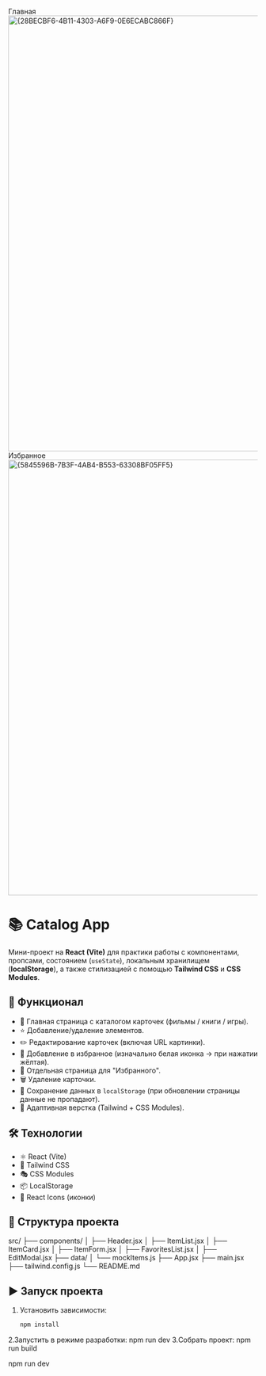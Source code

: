 Главная
<img width="1918" height="880" alt="{28BECBF6-4B11-4303-A6F9-0E6ECABC866F}" src="https://github.com/user-attachments/assets/10b27cae-f707-48df-b162-3b5b380ca954" />
Избранное
<img width="1919" height="880" alt="{5845596B-7B3F-4AB4-B553-63308BF05FF5}" src="https://github.com/user-attachments/assets/10570c51-1e2b-402d-94ed-c9ddfd394a17" />



# 📚 Catalog App

Мини-проект на **React (Vite)** для практики работы с компонентами, пропсами, состоянием (`useState`), локальным хранилищем (**localStorage**), а также стилизацией с помощью **Tailwind CSS** и **CSS Modules**.

## 🚀 Функционал
- 📌 Главная страница с каталогом карточек (фильмы / книги / игры).
- ⭐ Добавление/удаление элементов.
- ✏️ Редактирование карточек (включая URL картинки).
- 💛 Добавление в избранное (изначально белая иконка → при нажатии жёлтая).
- 📂 Отдельная страница для "Избранного".
- 🗑 Удаление карточки.
- 💾 Сохранение данных в `localStorage` (при обновлении страницы данные не пропадают).
- 📱 Адаптивная верстка (Tailwind + CSS Modules).

## 🛠 Технологии
- ⚛️ React (Vite)
- 🎨 Tailwind CSS
- 🎭 CSS Modules
- 📦 LocalStorage
- 🔗 React Icons (иконки)

## 📂 Структура проекта
src/
├── components/
│ ├── Header.jsx
│ ├── ItemList.jsx
│ ├── ItemCard.jsx
│ ├── ItemForm.jsx
│ ├── FavoritesList.jsx
│ ├── EditModal.jsx
├── data/
│ └── mockItems.js
├── App.jsx
├── main.jsx
├── tailwind.config.js
└── README.md

## ▶️ Запуск проекта
1. Установить зависимости:
   ```bash
   npm install
  2.Запустить в режиме разработки:
  npm run dev
  3.Собрать проект:
  npm run build

   
   npm run dev
